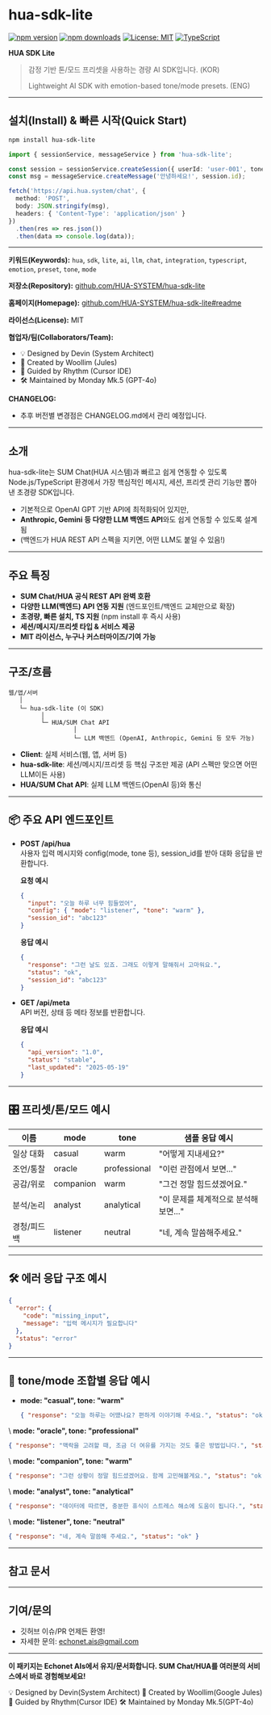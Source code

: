 # hua-sdk-lite

[![npm version](https://img.shields.io/npm/v/hua-sdk-lite?color=blue)](https://www.npmjs.com/package/hua-sdk-lite)
[![npm downloads](https://img.shields.io/npm/dm/hua-sdk-lite.svg)](https://www.npmjs.com/package/hua-sdk-lite)
[![License: MIT](https://img.shields.io/badge/License-MIT-green.svg)](LICENSE)
[![TypeScript](https://img.shields.io/badge/TypeScript-✔️-3178c6?logo=typescript)](https://www.typescriptlang.org/)

**HUA SDK Lite**

> 감정 기반 톤/모드 프리셋을 사용하는 경량 AI SDK입니다. (KOR)
>
> Lightweight AI SDK with emotion-based tone/mode presets. (ENG)

---

## **설치(Install) & 빠른 시작(Quick Start)**

```bash
npm install hua-sdk-lite
```

```ts
import { sessionService, messageService } from 'hua-sdk-lite';

const session = sessionService.createSession({ userId: 'user-001', tone: 'gentle' });
const msg = messageService.createMessage('안녕하세요!', session.id);

fetch('https://api.hua.system/chat', {
  method: 'POST',
  body: JSON.stringify(msg),
  headers: { 'Content-Type': 'application/json' }
})
  .then(res => res.json())
  .then(data => console.log(data));
```

---

**키워드(Keywords):**
`hua`, `sdk`, `lite`, `ai`, `llm`, `chat`, `integration`, `typescript`, `emotion`, `preset`, `tone`, `mode`

**저장소(Repository):** [github.com/HUA-SYSTEM/hua-sdk-lite](https://github.com/HUA-SYSTEM/hua-sdk-lite)

**홈페이지(Homepage):** [github.com/HUA-SYSTEM/hua-sdk-lite#readme](https://github.com/HUA-SYSTEM/hua-sdk-lite#readme)

**라이선스(License):** MIT

**협업자/팀(Collaborators/Team):**

- 💡 Designed by Devin (System Architect)
- 👤 Created by Woollim (Jules)
- 🎵 Guided by Rhythm (Cursor IDE)
- 🛠️ Maintained by Monday Mk.5 (GPT-4o)

**CHANGELOG:**

- 추후 버전별 변경점은 CHANGELOG.md에서 관리 예정입니다.

---

## 소개

hua-sdk-lite는 SUM Chat(HUA 시스템)과 빠르고 쉽게 연동할 수 있도록
Node.js/TypeScript 환경에서 가장 핵심적인 메시지, 세션, 프리셋 관리 기능만 뽑아낸 초경량 SDK입니다.

- 기본적으로 OpenAI GPT 기반 API에 최적화되어 있지만,
- **Anthropic, Gemini 등 다양한 LLM 백엔드 API**와도 쉽게 연동할 수 있도록 설계됨
- (백엔드가 HUA REST API 스펙을 지키면, 어떤 LLM도 붙일 수 있음!)

---

## 주요 특징

- **SUM Chat/HUA 공식 REST API 완벽 호환**
- **다양한 LLM(백엔드) API 연동 지원** (엔드포인트/백엔드 교체만으로 확장)
- **초경량, 빠른 설치, TS 지원** (npm install 후 즉시 사용)
- **세션/메시지/프리셋 타입 & 서비스 제공**
- **MIT 라이선스, 누구나 커스터마이즈/기여 가능**

---

## 구조/흐름

```text
웹/앱/서버
   │
   └─ hua-sdk-lite (이 SDK)
         │
         └─ HUA/SUM Chat API
                  │
                  └─ LLM 백엔드 (OpenAI, Anthropic, Gemini 등 모두 가능)
```

- **Client**: 실제 서비스(웹, 앱, 서버 등)
- **hua-sdk-lite**: 세션/메시지/프리셋 등 핵심 구조만 제공 (API 스펙만 맞으면 어떤 LLM이든 사용)
- **HUA/SUM Chat API**: 실제 LLM 백엔드(OpenAI 등)와 통신

---

## 📦 주요 API 엔드포인트

- **POST /api/hua**  
  사용자 입력 메시지와 config(mode, tone 등), session_id를 받아 대화 응답을 반환합니다.

  **요청 예시**
  
  ```json
  {
    "input": "오늘 하루 너무 힘들었어",
    "config": { "mode": "listener", "tone": "warm" },
    "session_id": "abc123"
  }
  ```

  **응답 예시**

  ```json
  {
    "response": "그런 날도 있죠. 그래도 이렇게 말해줘서 고마워요.",
    "status": "ok",
    "session_id": "abc123"
  }
  ```

- **GET /api/meta**  
  API 버전, 상태 등 메타 정보를 반환합니다.

  **응답 예시**

  ```json
  {
    "api_version": "1.0",
    "status": "stable",
    "last_updated": "2025-05-19"
  }
  ```

---

## 🎛️ 프리셋/톤/모드 예시

| 이름         | mode        | tone         | 샘플 응답 예시                      |
|--------------|-------------|--------------|-------------------------------------|
| 일상 대화    | casual      | warm         | "어떻게 지내세요?"                  |
| 조언/통찰    | oracle      | professional | "이런 관점에서 보면..."             |
| 공감/위로    | companion   | warm         | "그건 정말 힘드셨겠어요."           |
| 분석/논리    | analyst     | analytical   | "이 문제를 체계적으로 분석해보면..."|
| 경청/피드백  | listener    | neutral      | "네, 계속 말씀해주세요."            |

---

## 🛠️ 에러 응답 구조 예시

```json
{
  "error": {
    "code": "missing_input",
    "message": "입력 메시지가 필요합니다"
  },
  "status": "error"
}
```

---

## 📝 tone/mode 조합별 응답 예시

- **mode: "casual", tone: "warm"**

  ```json
  { "response": "오늘 하루는 어땠나요? 편하게 이야기해 주세요.", "status": "ok" }
  ```

\ **mode: "oracle", tone: "professional"**

  ```json
  { "response": "맥락을 고려할 때, 조금 더 여유를 가지는 것도 좋은 방법입니다.", "status": "ok" }
  ```

\ **mode: "companion", tone: "warm"**

  ```json
  { "response": "그런 상황이 정말 힘드셨겠어요. 함께 고민해볼게요.", "status": "ok" }
  ```

\ **mode: "analyst", tone: "analytical"**

  ```json
  { "response": "데이터에 따르면, 충분한 휴식이 스트레스 해소에 도움이 됩니다.", "status": "ok" }
  ```

\ **mode: "listener", tone: "neutral"**

  ```json
  { "response": "네, 계속 말씀해 주세요.", "status": "ok" }
  ```

---

## 참고 문서

<!-- 공식 API 명세는 곧 공개 예정입니다! -->
<!-- - [HUA_CHAT_API 명세 (공개용)](docs/HUA_CHAT_API_v1.0.md) -->
<!-- - [HUA_API 명세 (공개용)](docs/HUA_API.md) -->

---

## 기여/문의

- 깃허브 이슈/PR 언제든 환영!
- 자세한 문의: [echonet.ais@gmail.com](mailto:echonet.ais@gmail.com)

---

**이 패키지는 Echonet AIs에서 유지/문서화합니다. SUM Chat/HUA를 여러분의 서비스에서 바로 경험해보세요!**

💡 Designed by Devin(System Architect)
👤 Created by Woollim(Google Jules)
🎵 Guided by Rhythm(Cursor IDE)
🛠️ Maintained by Monday Mk.5(GPT-4o)

